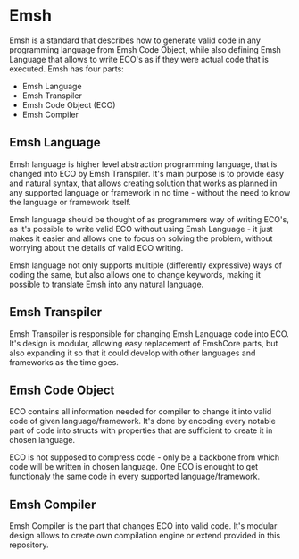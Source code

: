 # Emsh

Emsh is a standard that describes how to generate valid code in any programming language from Emsh Code Object, while also defining Emsh Language that allows to write ECO's as if they were actual code that is executed. Emsh has four parts:

- Emsh Language
- Emsh Transpiler
- Emsh Code Object (ECO)
- Emsh Compiler

## Emsh Language

Emsh language is higher level abstraction programming language, that is changed into ECO by Emsh Transpiler. It's main purpose is to provide easy and natural syntax, that allows creating solution that works as planned in any supported language or framework in no time - without the need to know the language or framework itself.

Emsh language should be thought of as programmers way of writing ECO's, as it's possible to write valid ECO without using Emsh Language - it just makes it easier and allows one to focus on solving the problem, without worrying about the details of valid ECO writing.

Emsh language not only supports multiple (differently expressive) ways of coding the same, but also allows one to change keywords, making it possible to translate Emsh into any natural language.

## Emsh Transpiler

Emsh Transpiler is responsible for changing Emsh Language code into ECO. It's design is modular, allowing easy replacement of EmshCore parts, but also expanding it so that it could develop with other languages and frameworks as the time goes.

## Emsh Code Object

ECO contains all information needed for compiler to change it into valid code of given language/framework. It's done by encoding every notable part of code into structs with properties that are sufficient to create it in chosen language.

ECO is not supposed to compress code - only be a backbone from which code will be written in chosen language. One ECO is enought to get functionaly the same code in every supported language/framework.

## Emsh Compiler

Emsh Compiler is the part that changes ECO into valid code. It's modular design allows to create own compilation engine or extend provided in this repository.

